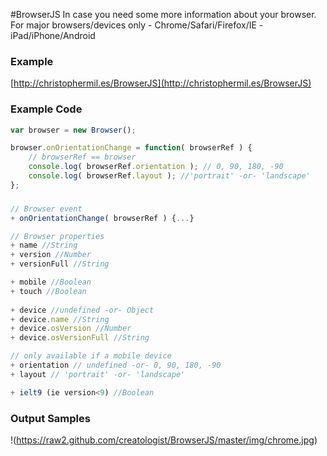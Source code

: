 #BrowserJS
In case you need some more information about your browser. For major browsers/devices only - Chrome/Safari/Firefox/IE - iPad/iPhone/Android

### Example
[http://christophermil.es/BrowserJS](http://christophermil.es/BrowserJS)

### Example Code
```javascript
var browser = new Browser();

browser.onOrientationChange = function( browserRef ) {
	// browserRef == browser
	console.log( browserRef.orientation ); // 0, 90, 180, -90
	console.log( browserRef.layout ); //'portrait' -or- 'landscape'
};
```

### 
```javascript
// Browser event
+ onOrientationChange( browserRef ) {...}

// Browser properties
+ name //String
+ version //Number
+ versionFull //String

+ mobile //Boolean
+ touch	//Boolean
	
+ device //undefined -or- Object
+ device.name //String
+ device.osVersion //Number
+ device.osVersionFull //String

// only available if a mobile device
+ orientation // undefined -or- 0, 90, 180, -90
+ layout // 'portrait' -or- 'landscape'

+ ielt9 (ie version<9) //Boolean
```

### Output Samples
!(https://raw2.github.com/creatologist/BrowserJS/master/img/chrome.jpg)
